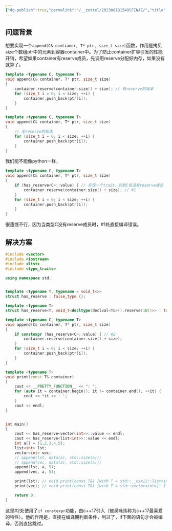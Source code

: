 ```yaml
---
{"dg-publish":true,"permalink":"/__zettel/202308181549SFINAE/","title":202308181549,"tags":["cpp","sfinae"],"created":"2023-08-18T15:49:51+08:00"}
---
```



问题背景
---

想要实现一个`append(C& contianer, T* ptr, size_t size)`函数，作用是拷贝size个数组ptr中的元素到容器container中。为了防止container扩容引发的性能开销，希望如果container有reserve成员，先调用reserve分配好内存，如果没有就算了。

```cpp
template <typename C, typename T>
void append(C& container, T* ptr, size_t size)
{
    container.reserve(container.size() + size); // 有reserve的版本
    for (size_t i = 0; i < size; ++i) {
        container.push_back(ptr[i]);
    }
}

template <typename C, typename T>
void append(C& container, T* ptr, size_t size)
{
    // 无reserve的版本
    for (size_t i = 0; i < size; ++i) {
        container.push_back(ptr[i]);
    }
}
```

我们能不能像python一样，
```cpp
template <typename C, typename T>
void append(C& container, T* ptr, size_t size)
{
    if (has_reserve<C>::value) { // 实现一个trait，判断C有没有reserve成员
        container.reserve(container.size() + size); // #1
    }
    for (size_t i = 0; i < size; ++i) {
        container.push_back(ptr[i]);
    }
}
```

很遗憾不行，因为当类型C没有reserve成员时，#1处直接编译错误。

解决方案
---

```cpp
#include <vector>
#include <iostream>
#include <list>
#include <type_traits>

using namespace std;


template <typename T, typename = void_t<>>
struct has_reserve : false_type {};

template <typename T>
struct has_reserve<T, void_t<decltype(declval<T&>().reserve(1U))>> : true_type {};

template <typename C, typename T>
void append(C& container, T* ptr, size_t size)
{
    if constexpr (has_reserve<C>::value) { // #2
        container.reserve(container.size() + size);
    }
    for (size_t i = 0; i < size; ++i) {
        container.push_back(ptr[i]);
    }
}

template <typename T>
void print(const T& container)
{
    cout << __PRETTY_FUNCTION__ << ": ";
    for (auto it = container.begin(); it != container.end(); ++it) {
        cout << *it << ' ';
    }
    cout << endl;
}


int main()
{
    cout << has_reserve<vector<int>>::value << endl;
    cout << has_reserve<list<int>>::value << endl;
    int a[] = {1,2,3,4,5};
    list<int> lst;
    vector<int> vec;
    // append(lst, data(a), std::size(a));
    // append(vec, data(a), std::size(a));
    append(lst, a, 5);
    append(vec, a, 5);

    print(lst); // void print(const T&) [with T = std::__cxx11::list<int>]: 1 2 3 4 5
    print(vec); // void print(const T&) [with T = std::vector<int>]: 1 2 3 4 5

    return 0;
}
```

这里#2处使用了`if constexpr`功能，由c++17引入（被吴咏炜称为c++17最喜爱的特性）。他的作用是，直接在编译期判断条件，判过了，if下面的语句才会被编译，否则直接跳过。